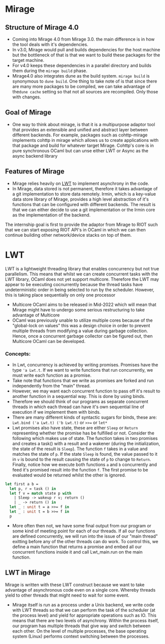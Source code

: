 # Mirage

## Structure of Mirage 4.0
- Coming into Mirage 4.0 from Mirage 3.0. the main difference is in how the tool deals with it's dependencies.
- In v3.0, Mirage would pull and builds dependencies for the host machine but the bottleneck of that is that we want to build these packages for the target machine.
- For v4.0 keeps these dependencies in a parallel directory and builds them during the `mirage build` phase.
- Mirage4.0 also integrates dune as the build system. `mirage build` is synonymous to `dune build`. One thing to take note of is that since there are many more packages to be compiled, we can take advantage of the`dune cache` setting so that not all sources are recompiled. Only those with changes.

## Goal of Mirage
- One way to think about mirage, is that it is a multipurpose adaptor tool that provides an extensible and unified and abstract layer between different backends. For example, packages such as cohttp-mirage implements cohttp in mirage which allows us to create applications with that package and build for whatever target Mirage. Cohttp's core is in pure synchronous OCaml but can unse either LWT or Async as the async backend library

	
## Features of Mirage
- Mirage relies heavily on [LWT](#LWT) to implement asynchrony in the code.
- In Mirage, data stored is not permanent, therefore it takes advantage of a git implementation to store data remotely. Irmin, which is a key-value data store library of Mirage, provides a high level abstraction of it's functions that can be configured with different backends. The result is that we can either decide to use a git implementation or the Irmin core as the implementation of the backend. 
	
The internship goal is first to provide the adaptor from Mirage to RIOT such that we can start exposing RIOT API's in OCaml in which we can then continue building other network/device stacks on top of them.

# LWT
LWT is a lightweight threading library that enables concurrency but not true parallelism. This means that whilst we can create concurrent tasks with the LWT library, OCaml does not yet support multicore. Therefore the LWT may appear to be executing cocnurrently because the thread tasks have undeterministic order in being selected to run by the scheduler. However, this is taking place sequentially on only one processor

- Multicore OCaml aims to be released in Mid-2022 which will mean that Mirage might have to undergo some serious restructuring to take advantage of Multicore
- OCaml was previously unable to utilize multiple cores because of the "global-lock on values" this was a design choice in order to prevent multiple threads from modifying a value during garbage collection. Hence, once a concurrent garbage collector can be figured out, then Multicore OCaml can be developed.

### Concepts:
- In Lwt, concurrency is achieved by writing promises. Promises have the type `'a Lwt.t`. If we want to write functions that run concurrently, we must write each function as a promise.
- Take note that functions that we write as promises are forked and run independently from the "main" thread.
- However, we may want each concurrent function to pass off it's result to another function in a sequential way. This is done by using binds.
- Therefore we should think of our programs as separate concurrent threads in which each thread can have it's own sequential line of execution if we implement them with binds.
- There are many different kinds of syntactic sugars for binds, these are: `Lwt.bind ('a Lwt.t) ('b Lwt.t)` or `>>=` or `let*`
- Lwt promises also have state, these are either `Sleep` or `Return` representing whether the promise has be fulfilled or not. Consider the following which makes use of state. The function takes in two promises and creates a task() with a result and a wakener (during the initialization, the state of the result is `Sleep`). The function `f` takes in a value and matches the state of `p`. If the state `Sleep` is found, the value passed to it in `v` is bound to the result causing the state of `p` to change to `Return`. Finally, notice how we execute both functions `a` and `b` concurrently and feed it's promised result into the function `f`. The first promise to be evaluated would be returned whilst the other is ignored.
```ocaml
let first a b =
  let p, r = task () in
  let f v = match state p with
    | Sleep -> wakeup r v; return ()
    | _ -> return () in
  let _ : unit t = a >>= f in
  let _ : unit t = b >>= f in
  p
```
- More often then not, we have some final output from our program or some kind of meeting point for each of our threads. If all our functions are defined concurrently, we will run into the issue of our "main thread" exitting before any of the other threads can do work. To control this, we define a main function that returns a promise and embed all our concurrent functions inside it and call Lwt_main.run on the main function.

## LWT in Mirage
Mirage is written with these LWT construct because we want to take advantage of asynchronous code even on a single core. Whereby threads yield to other threads that might need to wait for some event.

- Mirage itself is run as a process under a Unix backend, we write code with LWT threads so that we can perform the task of the scheduler (at the process level) and yield for appropriate operations such as IO. This means that there are two levels of asynchrony. Within the process itself, our program has multiple threads that give way and switch between each other. On the level of multiple processes, the base operating system (Linux) performs context switching between the processes.